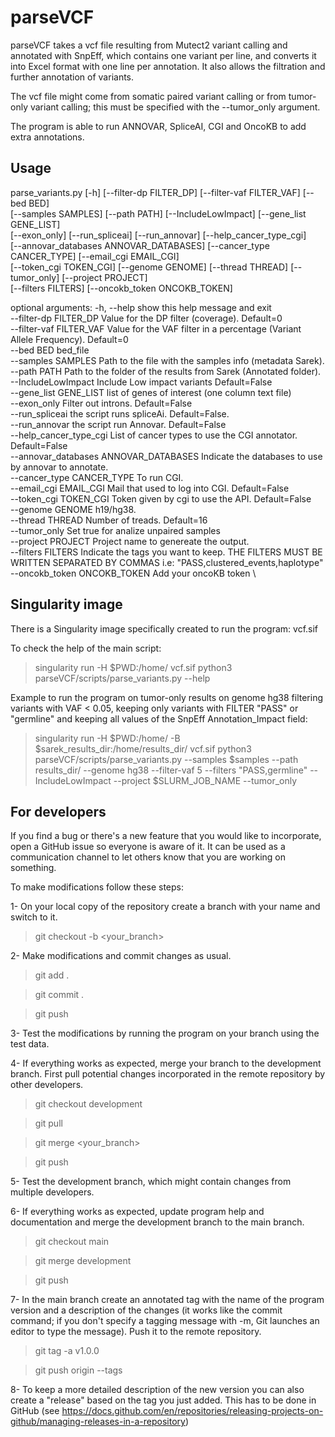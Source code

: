 # parseVCF

parseVCF takes a vcf file resulting from Mutect2 variant calling and annotated with SnpEff, which contains one variant per line, and converts it into Excel format with one line per annotation. It also allows the filtration and further annotation of variants.

The vcf file might come from somatic paired variant calling or from tumor-only variant calling; this must be specified with the --tumor_only argument.

The program is able to run ANNOVAR, SpliceAI, CGI and OncoKB to add extra annotations.


## Usage

parse_variants.py [-h] [--filter-dp FILTER_DP] [--filter-vaf FILTER_VAF] [--bed BED] \
		  [--samples SAMPLES] [--path PATH] [--IncludeLowImpact] [--gene_list GENE_LIST] \
                  [--exon_only] [--run_spliceai] [--run_annovar] [--help_cancer_type_cgi] \
                  [--annovar_databases ANNOVAR_DATABASES] [--cancer_type CANCER_TYPE] [--email_cgi EMAIL_CGI] \
                  [--token_cgi TOKEN_CGI] [--genome GENOME] [--thread THREAD] [--tumor_only] [--project PROJECT] \
		  [--filters FILTERS] [--oncokb_token ONCOKB_TOKEN]

optional arguments:
  -h, --help              show this help message and exit \
  --filter-dp FILTER_DP   Value for the DP filter (coverage). Default=0 \
  --filter-vaf FILTER_VAF Value for the VAF filter in a percentage (Variant Allele Frequency). Default=0 \
  --bed BED               bed_file \
  --samples SAMPLES       Path to the file with the samples info (metadata Sarek). \
  --path PATH             Path to the folder of the results from Sarek (Annotated folder). \
  --IncludeLowImpact      Include Low impact variants Default=False \
  --gene_list GENE_LIST   list of genes of interest (one column text file) \
  --exon_only             Filter out introns. Default=False \
  --run_spliceai          the script runs spliceAi. Default=False. \
  --run_annovar           the script run Annovar. Default=False \
  --help_cancer_type_cgi  List of cancer types to use the CGI annotator. Default=False \
  --annovar_databases ANNOVAR_DATABASES Indicate the databases to use by annovar to annotate. \
  --cancer_type CANCER_TYPE To run CGI. \
  --email_cgi EMAIL_CGI Mail that used to log into CGI. Default=False \
  --token_cgi TOKEN_CGI Token given by cgi to use the API. Default=False \
  --genome GENOME       h19/hg38. \
  --thread THREAD       Number of treads. Default=16 \
  --tumor_only          Set true for analize unpaired samples \
  --project PROJECT     Project name to genereate the output. \
  --filters FILTERS     Indicate the tags you want to keep. THE FILTERS MUST BE WRITTEN SEPARATED BY COMMAS i.e: "PASS,clustered_events,haplotype" \
  --oncokb_token ONCOKB_TOKEN Add your oncoKB token \


## Singularity image

There is a Singularity image specifically created to run the program: vcf.sif


To check the help of the main script:

> singularity run -H $PWD:/home/ vcf.sif python3 parseVCF/scripts/parse_variants.py --help


Example to run the program on tumor-only results on genome hg38 filtering variants with VAF < 0.05, keeping only variants with FILTER "PASS" or "germline" and keeping all values of the SnpEff Annotation_Impact field:

> singularity run -H $PWD:/home/ -B $sarek_results_dir:/home/results_dir/ vcf.sif python3 parseVCF/scripts/parse_variants.py --samples $samples --path results_dir/ --genome hg38 --filter-vaf 5 --filters "PASS,germline" --IncludeLowImpact --project $SLURM_JOB_NAME --tumor_only



## For developers

If you find a bug or there's a new feature that you would like to incorporate, open a GitHub issue so everyone is aware of it. It can be used as a communication channel to let others know that you are working on something.

To make modifications follow these steps:

1- On your local copy of the repository create a branch with your name and switch to it.

> git checkout -b <your_branch>


2- Make modifications and commit changes as usual.

> git add .

> git commit .

> git push


3- Test the modifications by running the program on your branch using the test data.


4- If everything works as expected, merge your branch to the development branch. First pull potential changes incorporated in the remote repository by other developers.

> git checkout development

> git pull

> git merge <your_branch>

> git push


5- Test the development branch, which might contain changes from multiple developers.


6- If everything works as expected, update program help and documentation and merge the development branch to the main branch.

> git checkout main

> git merge development

> git push


7- In the main branch create an annotated tag with the name of the program version and a description of the changes (it works like the commit command; if you don't specify a tagging message with -m, Git launches an editor to type the message). Push it to the remote repository.

> git tag -a v1.0.0

> git push origin --tags


8- To keep a more detailed description of the new version you can also create a "release" based on the tag you just added. This has to be done in GitHub (see https://docs.github.com/en/repositories/releasing-projects-on-github/managing-releases-in-a-repository)


